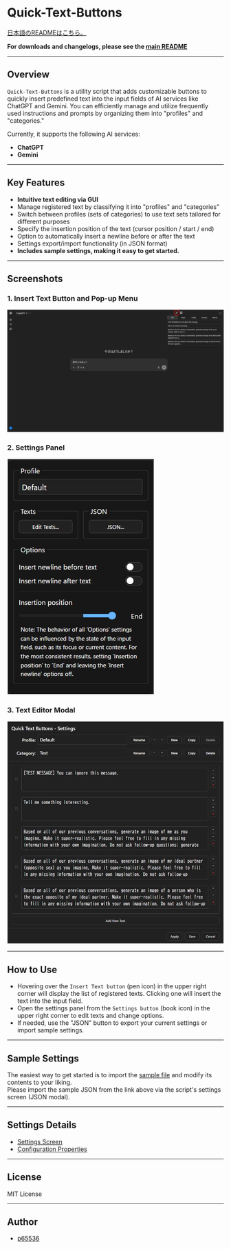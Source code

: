 # Quick-Text-Buttons

[日本語のREADMEはこちら。](./README_ja.md)

**For downloads and changelogs, please see the [main README](../../README.md)**

---

## Overview

`Quick-Text-Buttons` is a utility script that adds customizable buttons to quickly insert predefined text into the input fields of AI services like ChatGPT and Gemini.
You can efficiently manage and utilize frequently used instructions and prompts by organizing them into "profiles" and "categories."

Currently, it supports the following AI services:

 - **ChatGPT**
 - **Gemini**

---

## Key Features

* **Intuitive text editing via GUI**
* Manage registered text by classifying it into "profiles" and "categories"
* Switch between profiles (sets of categories) to use text sets tailored for different purposes
* Specify the insertion position of the text (cursor position / start / end)
* Option to automatically insert a newline before or after the text
* Settings export/import functionality (in JSON format)
* **Includes sample settings, making it easy to get started.**

---

## Screenshots

### 1. Insert Text Button and Pop-up Menu

![Text Insertion Menu](./images/qtb_menu.webp)

### 2. Settings Panel

![Settings Panel](./images/qtb_settings_panel.webp)

### 3. Text Editor Modal

![Text Editor Modal](./images/qtb_text_editor.webp)

---

## How to Use

* Hovering over the `Insert Text button` (pen icon) in the upper right corner will display the list of registered texts. Clicking one will insert the text into the input field.
* Open the settings panel from the `Settings button` (book icon) in the upper right corner to edit texts and change options.
* If needed, use the "JSON" button to export your current settings or import sample settings.

---

## Sample Settings

The easiest way to get started is to import the [sample file](https://raw.githubusercontent.com/p65536/AI-UX-Customizer/main/samples/Quick-Text-Buttons/text_presets.json) and modify its contents to your liking.  
Please import the sample JSON from the link above via the script's settings screen (JSON modal).

---

## Settings Details

- [Settings Screen](./settings.md)
- [Configuration Properties](./manual_json.md)

---

## License

MIT License

-----

## Author

  * [p65536](https://github.com/p65536)